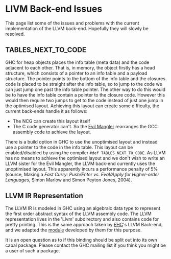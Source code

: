 


# LlVM Back-end Issues



This page list some of the issues and problems with the current implementation of the LLVM back-end. Hopefully they will slowly be resolved.


## TABLES\_NEXT\_TO\_CODE



GHC for heap objects places the info table (meta data) and the code adjacent to each other. That is, in memory, the object firstly has a head structure, which consists of a pointer to an info table and a payload structure. The pointer points to the bottom of the info table and the closures code is placed to be straight after the info table, so to jump to the code we can just jump one past the info table pointer. The other way to do this would be to have the info table contain a pointer to the closure code. However this would then require two jumps to get to the code instead of just one jump in the optimised layout. Achieving this layout can create some difficulty, the current back-ends handle it as follows:


- The NCG can create this layout itself
- The C code generator can't. So the [Evil Mangler](commentary/evil-mangler) rearranges the GCC assembly code to achieve the layout. 


There is a build option in GHC to use the unoptimised layout and instead use a pointer to the code in the info table. This layout can be enabled/disabled by using the compiler `#def TABLES_NEXT_TO_CODE`. As LLVM has no means to achieve the optimised layout and we don't wish to write an LLVM sister for the Evil Mangler, the LLVM back-end currently uses the unoptimised layout. This apparently incurs a performance penalty of 5% (source, Making a *Fast Curry: Push/Enter vs. Eval/Apply for Higher-order Languages*, Simon Marlow and Simon Peyton Jones, 2004).


## LLVM IR Representation



The LLVM IR is modeled in GHC using an algebraic data type to represent the first order abstract syntax of the LLVM assembly code. The LLVM representation lives in the 'Llvm' subdirectory and also contains code for pretty printing. This is the same approach taken by [
EHC](http://www.cs.uu.nl/wiki/Ehc/WebHome)'s LLVM Back-end, and we adapted the [
module](https://subversion.cs.uu.nl/repos/project.UHC.pub/trunk/EHC/src/ehc/LLVM.cag) developed by them for this purpose.



It is an open question as to if this binding should be split out into its own cabal package. Please contact the GHC mailing list if you think you might be a user of such a package.


